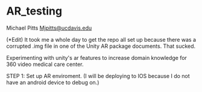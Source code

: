 # AR_testing
 
Michael Pitts Mjpitts@ucdavis.edu

(*Edit) It took me a whole day to get the repo all set up because there was a corrupted .img file in
one of the Unity AR package documents. That sucked. 

Experimenting with unity's ar features to increase domain knowledge for 360 video medical care center. 

STEP 1: Set up AR enviroment.
(I will be deploying to IOS because I do not have an android device to debug on.)


